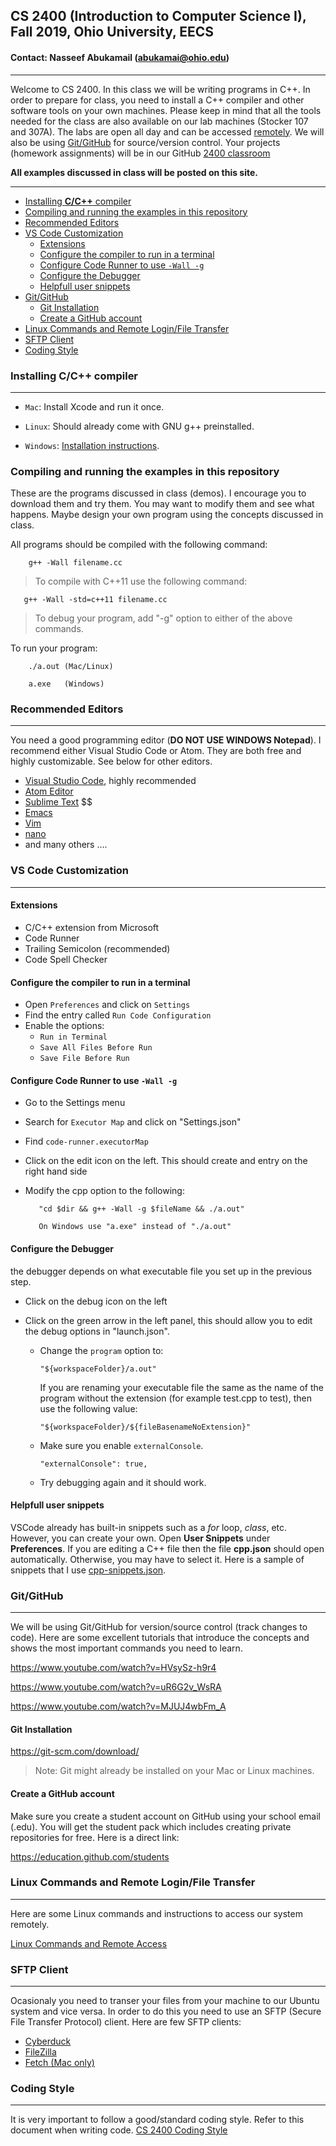 
 ## CS 2400 (Introduction to Computer Science I), Fall 2019, Ohio University, EECS

 #### Contact: Nasseef Abukamail (abukamai@ohio.edu)

---

  Welcome to CS 2400. In this class we will be writing programs in C++. In order to prepare for class, you need to install a C++ compiler and other software tools on your own machines. Please keep in mind that all the tools needed for the class are also available on our lab machines (Stocker 107 and 307A). The labs are open all day and can be accessed [remotely](#linux-commands-and-remote-loginfile-transfer). We will also be using [Git/GitHub](#gitgithub) for source/version control. Your projects (homework assignments) will be in our GitHub [2400 classroom](https://github.com/2400-fl-19)

  **All examples discussed in class will be posted on this site.**

---

- [Installing **C/C++** compiler](#Installing-CC-compiler)
- [Compiling and running the examples in this repository](#Compiling-and-running-the-examples-in-this-repository)
- [Recommended Editors](#Recommended-Editors)
- [VS Code Customization](#VS-Code-Customization)
  - [Extensions](#Extensions)
  - [Configure the compiler to run in a terminal](#Configure-the-compiler-to-run-in-a-terminal)
  - [Configure Code Runner to use `-Wall -g`](#Configure-Code-Runner-to-use--Wall--g)
  - [Configure the Debugger](#Configure-the-Debugger)
  - [Helpfull user snippets](#Helpfull-user-snippets)
- [Git/GitHub](#GitGitHub)
  - [Git Installation](#Git-Installation)
  - [Create a GitHub account](#Create-a-GitHub-account)
- [Linux Commands and Remote Login/File Transfer](#Linux-Commands-and-Remote-LoginFile-Transfer)
- [SFTP Client](#SFTP-Client)
- [Coding Style](#Coding-Style)

### Installing **C/C++** compiler

---

- `Mac`:
    Install Xcode and run it once.
- `Linux`: Should already come with GNU g++ preinstalled.

- `Windows`: [Installation instructions](docs/installing-minGW.md).

### Compiling and running the examples in this repository

These are the programs discussed in class (demos). I encourage you to download them and try them. You may want to modify them and see what happens. Maybe design your own program using the concepts discussed in class.

All programs should be compiled with the following command:

```console
    g++ -Wall filename.cc
```

> To compile with C++11 use the following command:

```console
   g++ -Wall -std=c++11 filename.cc
```

> To debug your program, add "-g" option to either of the above commands.

To run your program:

```console
    ./a.out (Mac/Linux)

    a.exe   (Windows)
```

### Recommended Editors

---

You need a good programming editor (**DO NOT USE WINDOWS Notepad**). I recommend either Visual Studio Code or Atom. They are both free and highly customizable. See below for other editors.

- [Visual Studio Code](https://code.visualstudio.com/), highly recommended
- [Atom Editor](https://atom.io)
- [Sublime Text](https://www.sublimetext.com) $$
- [Emacs](https://www.gnu.org/software/emacs)
- [Vim](https://www.vim.org)
- [nano](https://www.nano-editor.org/)
- and many others ....

### VS Code Customization

---

#### Extensions

- C/C++ extension from Microsoft
- Code Runner
- Trailing Semicolon (recommended)
- Code Spell Checker

#### Configure the compiler to run in a terminal

- Open `Preferences` and click on `Settings`
- Find the entry called `Run Code Configuration`
- Enable the options:
  - `Run in Terminal`
  - `Save All Files Before Run`
  - `Save File Before Run`

#### Configure Code Runner to use `-Wall -g`

- Go to the Settings menu
- Search for `Executor Map` and click on "Settings.json"
- Find `code-runner.executorMap`
- Click on the edit icon on the left. This should create and entry on the right hand side
- Modify the cpp option to the following:

         "cd $dir && g++ -Wall -g $fileName && ./a.out"

         On Windows use "a.exe" instead of "./a.out"

#### Configure the Debugger

the debugger depends on what executable file you set up in the previous step.

- Click on the debug icon on the left
- Click on the green arrow in the left panel, this should allow you to edit the debug options in "launch.json".

   - Change the `program` option to:

         "${workspaceFolder}/a.out"

        If you are renaming your executable file the same as the name of the program without the extension (for example test.cpp to test), then use the following value:

         "${workspaceFolder}/${fileBasenameNoExtension}"

   - Make sure you enable `externalConsole`.

        ```
        "externalConsole": true,
        ```
   - Try debugging again and it should work.

#### Helpfull user snippets
VSCode already has built-in snippets such as a *for* loop, *class*, etc. However, you can create your own. Open **User Snippets** under **Preferences**. If you are editing a C++ file then the file **cpp.json** should open automatically. Otherwise, you may have to select it. Here is a sample of snippets that I use [cpp-snippets.json](docs/cpp-snippets.json).

### Git/GitHub

---

We will be using Git/GitHub for version/source control (track changes to code). Here are some excellent tutorials that introduce the concepts and shows the most important commands you need to learn.

https://www.youtube.com/watch?v=HVsySz-h9r4 

https://www.youtube.com/watch?v=uR6G2v_WsRA

https://www.youtube.com/watch?v=MJUJ4wbFm_A

#### Git Installation

https://git-scm.com/download/

> Note: Git might already be installed on your Mac or Linux machines.

#### Create a GitHub account

Make sure you create a student account on GitHub using your school email (.edu). You will get the student pack which includes creating private repositories for free. Here is a direct link:

https://education.github.com/students

### Linux Commands and Remote Login/File Transfer

---

Here are some Linux commands and instructions to access our system remotely.

[Linux Commands and Remote Access](docs/linux.md)

### SFTP Client

---

Ocasionaly you need to transer your files from your machine to our Ubuntu system and vice versa. In order to do this you need to use an SFTP (Secure File Transfer Protocol) client. Here are few SFTP clients:

- [Cyberduck](https://cyberduck.io/)
- [FileZilla](https://filezilla-project.org/)
- [Fetch (Mac only)](https://fetchsoftworks.com/)

### Coding Style

---

It is very important to follow a good/standard coding style. Refer to this document when writing code.
[CS 2400 Coding Style](docs/coding-style.md)
